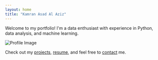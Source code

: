 ```yaml
---
layout: home
title: "Kamran Asad Al Aziz"
---
```


Welcome to my portfolio! I'm a data enthusiast with experience in Python, data analysis, and machine learning.

![Profile Image](assets/images/profile.jpg)

Check out my [projects](projects.md), [resume](cv.md), and feel free to [contact](mailto:your.email@example.com) me.

